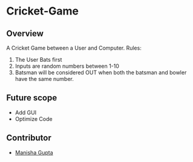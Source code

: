 # Cricket-Game
## Overview
A Cricket Game between a User and Computer.
Rules:
1. The User Bats first 
2. Inputs are random numbers between 1-10
3. Batsman will be considered OUT when both the batsman and bowler have the same number.
 
## Future scope
- Add GUI
- Optimize Code

## Contributor
- [Manisha Gupta](https://manisha069.github.io/) 
